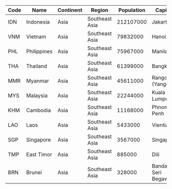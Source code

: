 | Code | Name | Continent | Region | Population | Capital |
| --- | --- | --- | --- | --- | --- |
| IDN | Indonesia | Asia | Southeast Asia | 212107000 | Jakarta |
| VNM | Vietnam | Asia | Southeast Asia | 79832000 | Hanoi |
| PHL | Philippines | Asia | Southeast Asia | 75967000 | Manila |
| THA | Thailand | Asia | Southeast Asia | 61399000 | Bangkok |
| MMR | Myanmar | Asia | Southeast Asia | 45611000 | Rangoon (Yangon) |
| MYS | Malaysia | Asia | Southeast Asia | 22244000 | Kuala Lumpur |
| KHM | Cambodia | Asia | Southeast Asia | 11168000 | Phnom Penh |
| LAO | Laos | Asia | Southeast Asia | 5433000 | Vientiane |
| SGP | Singapore | Asia | Southeast Asia | 3567000 | Singapore |
| TMP | East Timor | Asia | Southeast Asia | 885000 | Dili |
| BRN | Brunei | Asia | Southeast Asia | 328000 | Bandar Seri Begawan |
